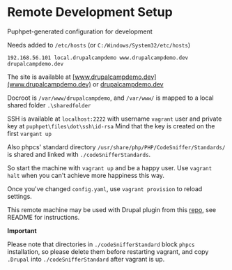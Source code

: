 # Remote Development Setup
Puphpet-generated configuration for development

Needs added to `/etc/hosts` (or `C:/Windows/System32/etc/hosts`)

`192.168.56.101 local.drupalcampdemo www.drupalcampdemo.dev drupalcampdemo.dev`

The site is available at [www.drupalcampdemo.dev](www.drupalcampdemo.dev) or [drupalcampdemo.dev](drupalcampdemo.dev)

Docroot is `/var/www/drupalcampdemo`, and `/var/www/` is mapped to a local shared folder `.\sharedfolder`

SSH is available at `localhost:2222` with username `vagrant` user and private key at `puphpet\files\dot\ssh\id-rsa`
Mind that the key is created on the first `vargant up`


Also phpcs' standard directory `/usr/share/php/PHP/CodeSniffer/Standards/` is shared and linked with `./codeSnifferStandards`.


So start the machine with `vagrant up` and be a happy user. Use `vagrant halt` when you can't achieve more happiness this way.

Once you've changed `config.yaml`, use `vagrant provision` to reload settings.



This remote machine may be used with Drupal plugin from this [repo](https://github.com/Leneshka/DrupalDemoModule), see README for instructions.



**Important**

Please note that directories in `./codeSnifferStandard` block `phpcs` installation, so please delete them before restarting vagrant,
and copy `.Drupal` into `./codeSnifferStandard` after vagrant is up.